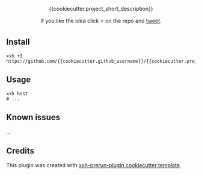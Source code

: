 <p align="center">
{{cookiecutter.project_short_description}}
</p>

<p align="center">  
If you like the idea click ⭐ on the repo and <a href="https://twitter.com/intent/tweet?text=Nice%20plugin%20for%20the%20xxh%20project!&url=https://github.com/{{cookiecutter.github_username}}/{{cookiecutter.project_repo_name}}" target="_blank">tweet</a>.
</p>

## Install
```shell
xxh +I https://github.com/{{cookiecutter.github_username}}/{{cookiecutter.project_repo_name}}
```

## Usage
```shell
xxh host
# ...
```

## Known issues

...

## Credits

This plugin was created with [xxh-prerun-plugin cookiecutter template](https://github.com/xxh/cookiecutter-xxh-plugin-prerun).